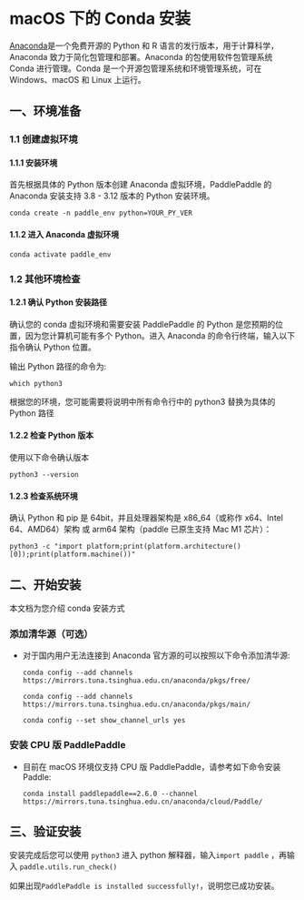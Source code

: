 # macOS 下的 Conda 安装

[Anaconda](https://www.anaconda.com/)是一个免费开源的 Python 和 R 语言的发行版本，用于计算科学，Anaconda 致力于简化包管理和部署。Anaconda 的包使用软件包管理系统 Conda 进行管理。Conda 是一个开源包管理系统和环境管理系统，可在 Windows、macOS 和 Linux 上运行。

## 一、环境准备

### 1.1 创建虚拟环境

#### 1.1.1 安装环境

首先根据具体的 Python 版本创建 Anaconda 虚拟环境，PaddlePaddle 的 Anaconda 安装支持 3.8 - 3.12 版本的 Python 安装环境。

```
conda create -n paddle_env python=YOUR_PY_VER
```


#### 1.1.2 进入 Anaconda 虚拟环境


```
conda activate paddle_env
```



### 1.2 其他环境检查

#### 1.2.1 确认 Python 安装路径

确认您的 conda 虚拟环境和需要安装 PaddlePaddle 的 Python 是您预期的位置，因为您计算机可能有多个 Python。进入 Anaconda 的命令行终端，输入以下指令确认 Python 位置。

输出 Python 路径的命令为:

```
which python3
```

根据您的环境，您可能需要将说明中所有命令行中的 python3 替换为具体的 Python 路径



#### 1.2.2 检查 Python 版本

使用以下命令确认版本

```
python3 --version
```



#### 1.2.3 检查系统环境

确认 Python 和 pip 是 64bit，并且处理器架构是 x86_64（或称作 x64、Intel 64、AMD64）架构 或 arm64 架构（paddle 已原生支持 Mac M1 芯片）：


```
python3 -c "import platform;print(platform.architecture()[0]);print(platform.machine())"
```


## 二、开始安装

本文档为您介绍 conda 安装方式

### 添加清华源（可选）

* 对于国内用户无法连接到 Anaconda 官方源的可以按照以下命令添加清华源:

  ```
  conda config --add channels https://mirrors.tuna.tsinghua.edu.cn/anaconda/pkgs/free/
  ```
  ```
  conda config --add channels https://mirrors.tuna.tsinghua.edu.cn/anaconda/pkgs/main/
  ```
  ```
  conda config --set show_channel_urls yes
  ```

### 安装 CPU 版 PaddlePaddle

* 目前在 macOS 环境仅支持 CPU 版 PaddlePaddle，请参考如下命令安装 Paddle:

  ```
  conda install paddlepaddle==2.6.0 --channel https://mirrors.tuna.tsinghua.edu.cn/anaconda/cloud/Paddle/
  ```

## **三、验证安装**

安装完成后您可以使用 `python3` 进入 python 解释器，输入`import paddle` ，再输入
 `paddle.utils.run_check()`

如果出现`PaddlePaddle is installed successfully!`，说明您已成功安装。
